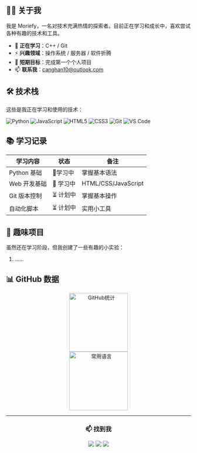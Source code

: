 ## 🧑‍💻 关于我

我是 Moriefy，一名对技术充满热情的探索者。目前正在学习和成长中，喜欢尝试各种有趣的技术和工具。

- 🌱 **正在学习**：C++ / Git
- ⚡ **兴趣领域**：操作系统 / 服务器 / 软件折腾
- 🎯 **短期目标**：完成第一个个人项目
- 📫 **联系我**：canghan10@outlook.com

## 🛠️ 技术栈

这些是我正在学习和使用的技术：

![Python](https://img.shields.io/badge/Python-3776AB?style=for-the-badge&logo=python&logoColor=white)
![JavaScript](https://img.shields.io/badge/JavaScript-F7DF1E?style=for-the-badge&logo=javascript&logoColor=black)
![HTML5](https://img.shields.io/badge/HTML5-E34F26?style=for-the-badge&logo=html5&logoColor=white)
![CSS3](https://img.shields.io/badge/CSS3-1572B6?style=for-the-badge&logo=css3&logoColor=white)
![Git](https://img.shields.io/badge/Git-F05032?style=for-the-badge&logo=git&logoColor=white)
![VS Code](https://img.shields.io/badge/VS_Code-007ACC?style=for-the-badge&logo=visual-studio-code&logoColor=white)

## 📚 学习记录

| 学习内容     | 状态     | 备注                |
| ------------ | -------- | ------------------- |
| Python 基础  | 📖学习中  | 掌握基本语法        |
| Web 开发基础 | 📖 学习中 | HTML/CSS/JavaScript |
| Git 版本控制 | ⏳ 计划中 | 掌握基本操作        |
| 自动化脚本   | ⏳ 计划中 | 实用小工具          |

## 🌈 趣味项目

虽然还在学习阶段，但我创建了一些有趣的小实验：

1. ……

## 📊 GitHub 数据

<!-- GitHub统计卡片 -->

<div align="center">
  <img height="160em" src="https://github-readme-stats.vercel.app/api?username=Moriefy&show_icons=true&theme=radical&count_private=true" alt="GitHub统计">
</div>

<!-- 编程语言使用情况 -->

<div align="center">
  <img height="160em" src="https://github-readme-stats.vercel.app/api/top-langs/?username=Moriefy&layout=compact&theme=radical" alt="常用语言">
</div>

---

<div align="center">
  <h3>📫 找到我</h3>
  <a href="https://twitter.com/PlusLogic"><img src="https://img.shields.io/badge/Twitter-1DA1F2?style=for-the-badge&logo=twitter&logoColor=white"></a>
  <a href="https://pluslogic.eu.org"><img src="https://img.shields.io/badge/Blog-FF5722?style=for-the-badge&logo=blogger&logoColor=white"></a>
  <a href="mailto:canghan10@outlook.com"><img src="https://img.shields.io/badge/Email-D14836?style=for-the-badge&logo=gmail&logoColor=white"></a>
</div>
